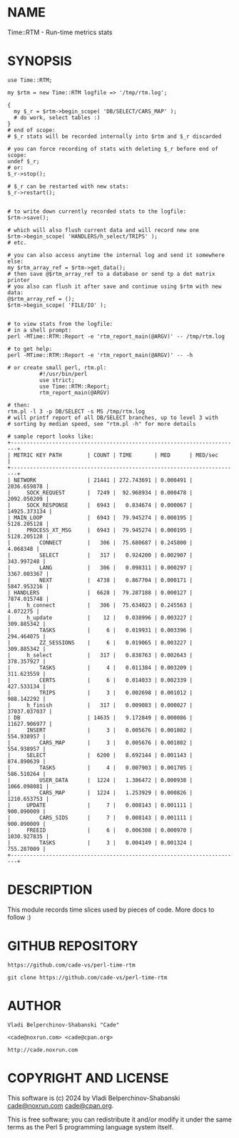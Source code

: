 # NAME

Time::RTM - Run-time metrics stats

# SYNOPSIS

    use Time::RTM;

    my $rtm = new Time::RTM logfile => '/tmp/rtm.log';
    
    {
      my $_r = $rtm->begin_scope( 'DB/SELECT/CARS_MAP' );
      # do work, select tables :)
    }
    # end of scope:
    # $_r stats will be recorded internally into $rtm and $_r discarded
    
    # you can force recording of stats with deleting $_r before end of scope:
    undef $_r;
    # or:
    $_r->stop();
    
    # $_r can be restarted with new stats:
    $_r->restart();
    
    
    # to write down currently recorded stats to the logfile:
    $rtm->save();

    # which will also flush current data and will record new one
    $rtm->begin_scope( 'HANDLERS/h_select/TRIPS' );
    # etc.

    # you can also access anytime the internal log and send it somewhere else:
    my $rtm_array_ref = $rtm->get_data();
    # then save @$rtm_array_ref to a database or send tp a dot matrix printer
    # you also can flush it after save and continue using $rtm with new data:
    @$rtm_array_ref = ();
    $rtm->begin_scope( 'FILE/IO' );
    

    # to view stats from the logfile:
    # in a shell prompt:
    perl -MTime::RTM::Report -e 'rtm_report_main(@ARGV)' -- /tmp/rtm.log
    
    # to get help:
    perl -MTime::RTM::Report -e 'rtm_report_main(@ARGV)' -- -h
    
    # or create small perl, rtm.pl:
              #!/usr/bin/perl
              use strict;
              use Time::RTM::Report;
              rtm_report_main(@ARGV)
              
    # then:
    rtm.pl -l 3 -p DB/SELECT -s MS /tmp/rtm.log
    # will printf report of all DB/SELECT branches, up to level 3 with 
    # sorting by median speed, see "rtm.pl -h" for more details
    
    # sample report looks like:
    +------------------------------------------------------------------------+
    | METRIC KEY PATH        | COUNT | TIME       | MED      | MED/sec       |
    +------------------------------------------------------------------------+
    | NETWORK                | 21441 | 272.743691 | 0.000491 |   2036.659878 |
    |     SOCK_REQUEST       |  7249 |  92.968934 | 0.000478 |   2092.050209 |
    |     SOCK_RESPONSE      |  6943 |   0.834674 | 0.000067 |  14925.373134 |
    | MAIN_LOOP              |  6943 |  79.945274 | 0.000195 |   5128.205128 |
    |     PROCESS_XT_MSG     |  6943 |  79.945274 | 0.000195 |   5128.205128 |
    |         CONNECT        |   306 |  75.680687 | 0.245800 |      4.068348 |
    |         SELECT         |   317 |   0.924200 | 0.002907 |    343.997248 |
    |         LANG           |   306 |   0.098311 | 0.000297 |   3367.003367 |
    |         NEXT           |  4738 |   0.867704 | 0.000171 |   5847.953216 |
    | HANDLERS               |  6628 |  79.287188 | 0.000127 |   7874.015748 |
    |     h_connect          |   306 |  75.634023 | 0.245563 |      4.072275 |
    |     h_update           |    12 |   0.038996 | 0.003227 |    309.885342 |
    |         TASKS          |     6 |   0.019931 | 0.003396 |    294.464075 |
    |         ZZ_SESSIONS    |     6 |   0.019065 | 0.003227 |    309.885342 |
    |     h_select           |   317 |   0.838763 | 0.002643 |    378.357927 |
    |         TASKS          |     4 |   0.011384 | 0.003209 |    311.623559 |
    |         CERTS          |     6 |   0.014033 | 0.002339 |    427.533134 |
    |         TRIPS          |     3 |   0.002698 | 0.001012 |    988.142292 |
    |     h_finish           |   317 |   0.009083 | 0.000027 |  37037.037037 |
    | DB                     | 14635 |   9.172849 | 0.000086 |  11627.906977 |
    |     INSERT             |     3 |   0.005676 | 0.001802 |    554.938957 |
    |         CARS_MAP       |     3 |   0.005676 | 0.001802 |    554.938957 |
    |     SELECT             |  6200 |   8.692144 | 0.001143 |    874.890639 |
    |         TASKS          |     4 |   0.007903 | 0.001705 |    586.510264 |
    |         USER_DATA      |  1224 |   1.386472 | 0.000938 |   1066.098081 |
    |         CARS_MAP       |  1224 |   1.253929 | 0.000826 |   1210.653753 |
    |     UPDATE             |     7 |   0.008143 | 0.001111 |    900.090009 |
    |         CARS_SIDS      |     7 |   0.008143 | 0.001111 |    900.090009 |
    |     FREEID             |     6 |   0.006308 | 0.000970 |   1030.927835 |
    |         TASKS          |     3 |   0.004149 | 0.001324 |    755.287009 |
    +------------------------------------------------------------------------+

# DESCRIPTION

This module records time slices used by pieces of code. More docs to follow :)

# GITHUB REPOSITORY

    https://github.com/cade-vs/perl-time-rtm
    
    git clone https://github.com/cade-vs/perl-time-rtm

# AUTHOR

    Vladi Belperchinov-Shabanski "Cade"

    <cade@noxrun.com> <cade@cpan.org>

    http://cade.noxrun.com

# COPYRIGHT AND LICENSE

This software is (c) 2024 by Vladi Belperchinov-Shabanski <cade@noxrun.com> <cade@cpan.org>.

This is free software; you can redistribute it and/or modify it under
the same terms as the Perl 5 programming language system itself.
